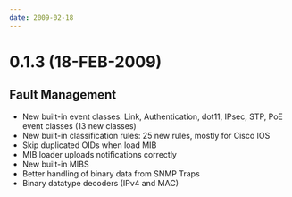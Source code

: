 ```yaml
---
date: 2009-02-18
---
```


# 0.1.3 (18-FEB-2009)

## Fault Management

- New built-in event classes: Link, Authentication, dot11, IPsec, STP, PoE event classes (13 new classes)
- New built-in classification rules: 25 new rules, mostly for Cisco IOS
- Skip duplicated OIDs when load MIB
- MIB loader uploads notifications correctly
- New built-in MIBS
- Better handling of binary data from SNMP Traps
- Binary datatype decoders (IPv4 and MAC)
